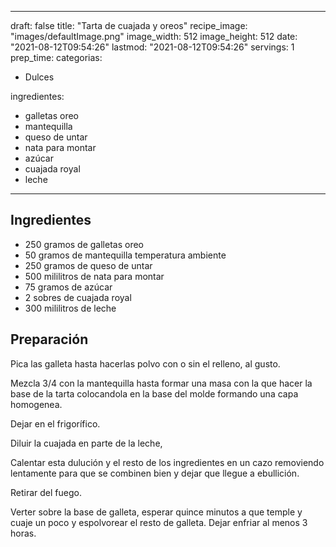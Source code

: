 
---
draft: false
title: "Tarta de cuajada y oreos"
recipe_image: "images/defaultImage.png"
image_width: 512
image_height: 512
date: "2021-08-12T09:54:26"
lastmod: "2021-08-12T09:54:26"
servings: 1
prep_time: 
categorias:
  - Dulces

ingredientes:
  - galletas oreo
  - mantequilla
  - queso de untar
  - nata para montar
  - azúcar
  - cuajada royal
  - leche
---

## Ingredientes
- 250 gramos de galletas oreo
- 50 gramos de mantequilla temperatura ambiente
- 250 gramos de queso de untar
- 500 mililitros de nata para montar
- 75 gramos de azúcar
- 2 sobres de cuajada royal
- 300 mililitros de leche

## Preparación
Pica las galleta hasta hacerlas polvo con o sin el relleno, al gusto.

Mezcla 3/4 con la mantequilla hasta formar una masa con la que hacer la base de la tarta colocandola en la base del molde formando una capa homogenea.

Dejar en el frigorífico.

Diluir la cuajada en parte de la leche,

Calentar esta dulución y el resto de los ingredientes en un cazo removiendo lentamente para que se combinen bien y dejar que llegue a ebullición.

Retirar del fuego.

Verter sobre la base de galleta, esperar quince minutos a que temple y cuaje un poco y espolvorear el resto de galleta. Dejar enfriar al menos 3 horas.


